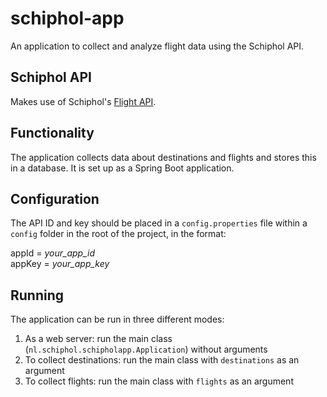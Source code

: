 # schiphol-app
An application to collect and analyze flight data using the Schiphol API.

## Schiphol API
Makes use of Schiphol's [Flight API](https://www.schiphol.nl/en/developer-center/page/our-flight-api-explored/).

## Functionality
The application collects data about destinations and flights and stores this in a database. It is set up as a Spring Boot application.

## Configuration
The API ID and key should be placed in a `config.properties` file within a `config` folder in the 
root of the project, in the format:

appId = _your_app_id_
<br />
appKey = _your_app_key_

## Running
The application can be run in three different modes:
1. As a web server: run the main class (`nl.schiphol.schipholapp.Application`) without arguments
2. To collect destinations: run the main class with `destinations` as an argument
3. To collect flights: run the main class with `flights` as an argument
